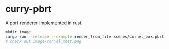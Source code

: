 # curry-pbrt

A pbrt renderer implemented in rust.

```bash
mkdir image
cargo run --release --example render_from_file scenes/cornel_box.pbrt
# check out image/cornel_test.png
```

